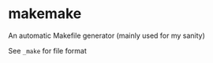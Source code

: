 # makemake

An automatic Makefile generator (mainly used for my sanity)

See `_make` for file format
